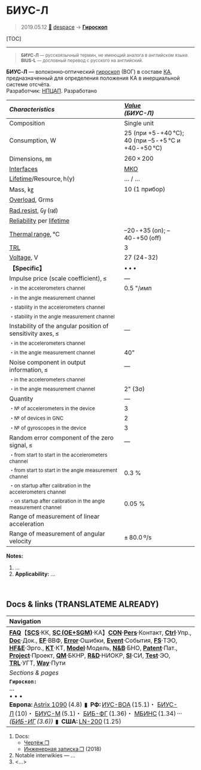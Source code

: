 # БИУС-Л
> 2019.05.12 [🚀](../index/index.md) [despace](index.md) → **[Гироскоп](iu.md)**

[TOC]

---

> <small>**БИУС‑Л** — русскоязычный термин, не имеющий аналога в английском языке. **BIUS-L** — дословный перевод с русского на английский.</small>

**БИУС‑Л** — волоконно‑оптический [гироскоп](iu.md) (ВОГ) в составе [КА](sc.md), предназначенный для определения положения КА в инерциальной системе отсчёта.  
Разработчик: [НПЦАП](zz_npcap.md). Разработано  

|*Characteristics*|*[Value](si.md)<br> (БИУС-Л)*|
|:--|:--|
|Composition|Single unit|
|Consumption, W|25 (при +5 ‑ +40 ℃);<br> 40 (при –5 ‑ +5 ℃ и +40 ‑ +50 ℃)|
|Dimensions, ㎜|260 × 200|
|[Interfaces](interface.md)|[МКО](mil_std_1553.md)|
|[Lifetime](lifetime.md)/Resource, h(y)|… / …|
|Mass, ㎏|10 (1 прибор)|
|[Overload](vibration.md), Grms| |
|[Rad.resist](ion_rad.md), ㏉ (㎭)| |
|[Reliability](qm.md) per [lifetime](lifetime.md)| |
|[Thermal range](tcs.md), ℃|–20 ‑ +35 (on); –40 ‑ +50 (off)|
|[TRL](trl.md)|3|
|[Voltage](voltage.md), V|27 (24 ‑ 32)|
|**【Specific】**|• • •|
|Impulse price (scale coefficient), ≤|—|
|<small>・in the accelerometers channel</small>|0.5 "/имп|
|<small>・in the angle measurement channel</small>| |
|<small>・stability in the accelerometers channel</small>| |
|<small>・stability in the angle measurement channel</small>| |
|Instability of the angular position of sensitivity axes, ≤|—|
|<small>・in the accelerometers channel</small>| |
|<small>・in the angle measurement channel</small>|40"|
|Noise component in output information, ≤|—|
|<small>・in the accelerometers channel</small>| |
|<small>・in the angle measurement channel</small>|2" (3σ)|
|Quantity|—|
|<small>・№ of accelerometers in the device</small>|3|
|<small>・№ of devices in GNC</small>|2|
|<small>・№ of gyroscopes in the device</small>|3|
|Random error component of the zero signal, ≤|—|
|<small>・from start to start in the accelerometers channel</small>| |
|<small>・from start to start in the angle measurement channel</small>|0.3 %|
|<small>・on startup after calibration in the accelerometers channel</small>| |
|<small>・on startup after calibration in the angle measurement channel</small>|0.05 %|
|Range of measurement of linear acceleration| |
|Range of measurement of angular velocity|± 80.0 º/s|

**Notes:**

   1. …
   1. **Applicability:** …



<p style="page-break-after:always"> </p>

## Docs & links (TRANSLATEME ALREADY)
|Navigation|
|:--|
|**[FAQ](faq.md)**【**[SCS](scs.md)**·КК, **[SC (OE+SGM)](sc.md)**·КА】**[CON](contact.md)·[Pers](person.md)**·Контакт, **[Ctrl](control.md)**·Упр., **[Doc](doc.md)**·Док., **[EF](ef.md)**·ВВФ, **[Error](error.md)**·Ошибки, **[Event](event.md)**·События, **[FS](fs.md)**·ТЭО, **[HF&E](hfe.md)**·Эрго., **[KT](kt.md)**·КТ, **[Model](model.md)**·Модель, **[N&B](nnb.md)**·БНО, **[Patent](патент.md)**·Пат., **[Project](project.md)**·Проект, **[QM](qm.md)**·БКНР, **[R&D](rnd.md)**·НИОКР, **[SI](si.md)**·СИ, **[Test](test.md)**·ЭО, **[TRL](trl.md)**·УГТ, **[Way](way.md)**·Пути|
|*Sections & pages*|
|**`Гироскоп:`**<br> …<br>• • •<br> **Европа:** [Astrix 1090](astrix_1090.md) (4.8)  ▮  **РФ:** [ИУС-ВОА](ius_voa.md) (15.1)・ [БИУС-Л](bius_l.md) (10)・ [БИУС-М](bius_m.md) (5.1)・ [БИБ-ФГ](bib_fg.md) (1.36)・ [МБИНС](mbins.md) (1.34) ··· *([БИБ-ИГ](bib_ig.md) (3.6))*  ▮  **США:** [LN-200](ln_200.md) (1.25)|

   1. Docs:
      - [Чертёж ❐](f/iu/b/bius-l_sketch1.pdf)
      - [Инженерная записка ❐](f/iu/b/bius-l_iz_2018.djvu) (2018)
   1. Notable interwikies — …
   1. <…>
